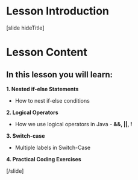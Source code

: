 # Lesson Introduction
[slide hideTitle]

# Lesson Content

## In this lesson you will learn:

**1. Nested if-else Statements**

- How to nest if-else conditions

**2. Logical Operators**

- How we use logical operators in Java - **&&, ||, !**

**3. Switch-case**

- Multiple labels in Switch-Case

**4. Practical Coding Exercises**

[/slide]